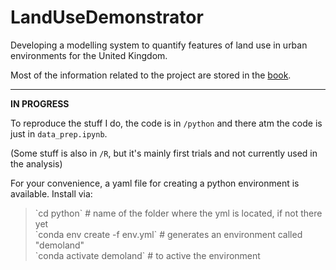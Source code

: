 # LandUseDemonstrator
Developing a modelling system to quantify features of land use in urban environments for the United Kingdom.

Most of the information related to the project are stored in the [book](https://ciupava.github.io/LandUseDemonstrator/).

---

**IN PROGRESS**

To reproduce the stuff I do, the code is in `/python` and there atm the code is just in `data_prep.ipynb`.

(Some stuff is also in `/R`, but it's mainly first trials and not currently used in the analysis)

For your convenience, a yaml file for creating a python environment is available. Install via:
<blockquote>
`cd python` # name of the folder where the yml is located, if not there yet <br/>
`conda env create -f env.yml`  # generates an environment called "demoland" <br/>
`conda activate demoland` # to active the environment
</blockquote>

